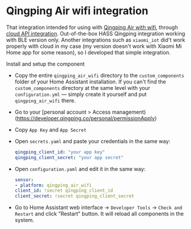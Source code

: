 # Qingping Air wifi integration

That integration intended for using with [Qingping Air with wifi](https://www.qingping.co/air-monitor/overview), through [cloud API integration](https://developer.qingping.co/main/guide/introduce). Out-of-the-box HASS Qingping integration working with BLE version only. Another integrations such as `xiaomi_iot` did't work properly with cloud in my case (my version doesn't work with Xiaomi Mi Home app for some reason), so I developed that simple integration.

Install and setup the component

* Copy the entire `qingping_air_wifi` directory to the `custom_components` folder of your Home Assistant installation. If you can't find the `custom_components` directory at the same level with your `configuration.yml` — simply create it yourself and put `qingping_air_wifi` there.
* Go to your [personal account > Access management)(<https://developer.qingping.co/personal/permissionApply>)
* Copy `App Key` and `App Secret`
* Open `secrets.yaml` and paste your credentials in the same way:

    ```yaml
    qingping_client_id: "your app key"
    qingping_client_secret: "your app secret"
    ```

* Open `configuration.yaml` and edit it in the same way:

    ```yaml
    sensor:
    - platform: qingping_air_wifi
    client_id: !secret qingping_client_id
    client_secret: !secret qingping_client_secret
    ```

* Go to Home Assistant web interface -> `Developer Tools` -> `Check and Restart` and click "Restart" button. It will reload all components in the system.
